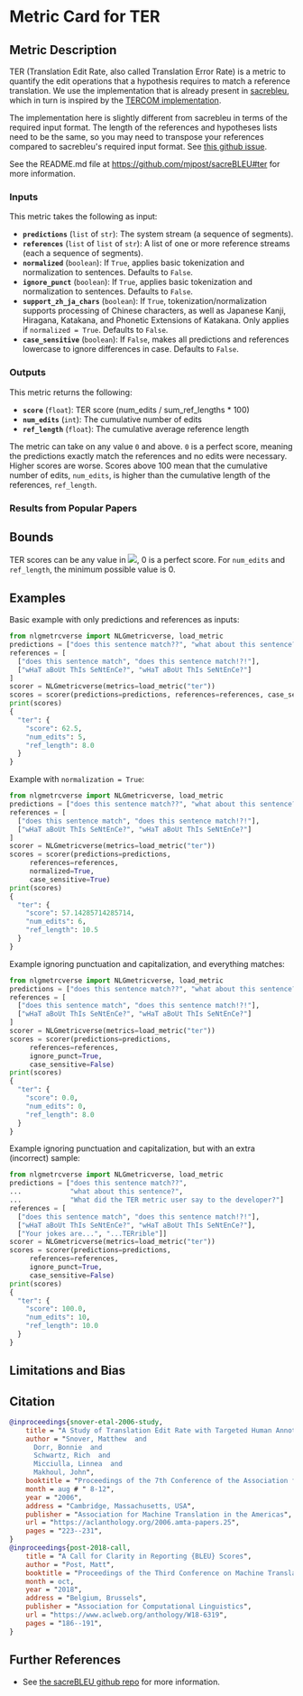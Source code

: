 # Metric Card for TER

## Metric Description
TER (Translation Edit Rate, also called Translation Error Rate) is a metric to quantify the edit operations that a hypothesis requires to match a reference translation. We use the implementation that is already present in [sacrebleu](https://github.com/mjpost/sacreBLEU#ter), which in turn is inspired by the [TERCOM implementation](https://github.com/jhclark/tercom).

The implementation here is slightly different from sacrebleu in terms of the required input format. The length of the references and hypotheses lists need to be the same, so you may need to transpose your references compared to sacrebleu's required input format. See [this github issue](https://github.com/huggingface/datasets/issues/3154#issuecomment-950746534).

See the README.md file at https://github.com/mjpost/sacreBLEU#ter for more information.

### Inputs
This metric takes the following as input:
- **`predictions`** (`list` of `str`): The system stream (a sequence of segments).
- **`references`** (`list` of `list` of `str`): A list of one or more reference streams (each a sequence of segments).
- **`normalized`** (`boolean`): If `True`, applies basic tokenization and normalization to sentences. Defaults to `False`.
- **`ignore_punct`** (`boolean`): If `True`, applies basic tokenization and normalization to sentences. Defaults to `False`.
- **`support_zh_ja_chars`** (`boolean`): If `True`, tokenization/normalization supports processing of Chinese characters, as well as Japanese Kanji, Hiragana, Katakana, and Phonetic Extensions of Katakana. Only applies if `normalized = True`. Defaults to `False`.
- **`case_sensitive`** (`boolean`): If `False`, makes all predictions and references lowercase to ignore differences in case. Defaults to `False`.

### Outputs
This metric returns the following:
- **`score`** (`float`): TER score (num_edits / sum_ref_lengths * 100)
- **`num_edits`** (`int`): The cumulative number of edits
- **`ref_length`** (`float`): The cumulative average reference length

The metric can take on any value `0` and above. `0` is a perfect score, meaning the predictions exactly match the references and no edits were necessary. Higher scores are worse. Scores above 100 mean that the cumulative number of edits, `num_edits`, is higher than the cumulative length of the references, `ref_length`.

### Results from Popular Papers

## Bounds
TER scores can be any value in <img src="https://render.githubusercontent.com/render/math?math={[0, \infty)}##gh-light-mode-only">, 0 is a perfect score. For `num_edits` and `ref_length`, the minimum possible value is 0.

## Examples
Basic example with only predictions and references as inputs:
```python
from nlgmetrcverse import NLGmetricverse, load_metric
predictions = ["does this sentence match??", "what about this sentence?"]
references = [
  ["does this sentence match", "does this sentence match!?!"], 
  ["wHaT aBoUt ThIs SeNtEnCe?", "wHaT aBoUt ThIs SeNtEnCe?"]
]
scorer = NLGmetricverse(metrics=load_metric("ter"))
scores = scorer(predictions=predictions, references=references, case_sensitive=True)
print(scores)
{
  "ter": {
    "score": 62.5,
    "num_edits": 5,
    "ref_length": 8.0
  }
}
```

Example with `normalization = True`:
```python
from nlgmetrcverse import NLGmetricverse, load_metric
predictions = ["does this sentence match??", "what about this sentence?"]
references = [
  ["does this sentence match", "does this sentence match!?!"],
  ["wHaT aBoUt ThIs SeNtEnCe?", "wHaT aBoUt ThIs SeNtEnCe?"]
]
scorer = NLGmetricverse(metrics=load_metric("ter"))
scores = scorer(predictions=predictions, 
     references=references, 
     normalized=True,
     case_sensitive=True)
print(scores)
{
  "ter": {
    "score": 57.14285714285714,
    "num_edits": 6,
    "ref_length": 10.5
  }
}
```

Example ignoring punctuation and capitalization, and everything matches:
```python
from nlgmetrcverse import NLGmetricverse, load_metric
predictions = ["does this sentence match??", "what about this sentence?"]
references = [
  ["does this sentence match", "does this sentence match!?!"],
  ["wHaT aBoUt ThIs SeNtEnCe?", "wHaT aBoUt ThIs SeNtEnCe?"]
]
scorer = NLGmetricverse(metrics=load_metric("ter"))
scores = scorer(predictions=predictions, 
     references=references, 
     ignore_punct=True,
     case_sensitive=False)
print(scores)
{
  "ter": {
    "score": 0.0,
    "num_edits": 0,
    "ref_length": 8.0
  }
}
```

Example ignoring punctuation and capitalization, but with an extra (incorrect) sample:
```python
from nlgmetrcverse import NLGmetricverse, load_metric
predictions = ["does this sentence match??",
...            "what about this sentence?",
...            "What did the TER metric user say to the developer?"]
references = [
  ["does this sentence match", "does this sentence match!?!"],
  ["wHaT aBoUt ThIs SeNtEnCe?", "wHaT aBoUt ThIs SeNtEnCe?"],
  ["Your jokes are...", "...TERrible"]]
scorer = NLGmetricverse(metrics=load_metric("ter"))
scores = scorer(predictions=predictions, 
     references=references,
     ignore_punct=True,
     case_sensitive=False)
print(scores)
{
  "ter": {
    "score": 100.0,
    "num_edits": 10,
    "ref_length": 10.0
  }
}
```

## Limitations and Bias

## Citation
```bibtex
@inproceedings{snover-etal-2006-study,
    title = "A Study of Translation Edit Rate with Targeted Human Annotation",
    author = "Snover, Matthew  and
      Dorr, Bonnie  and
      Schwartz, Rich  and
      Micciulla, Linnea  and
      Makhoul, John",
    booktitle = "Proceedings of the 7th Conference of the Association for Machine Translation in the Americas: Technical Papers",
    month = aug # " 8-12",
    year = "2006",
    address = "Cambridge, Massachusetts, USA",
    publisher = "Association for Machine Translation in the Americas",
    url = "https://aclanthology.org/2006.amta-papers.25",
    pages = "223--231",
}
@inproceedings{post-2018-call,
    title = "A Call for Clarity in Reporting {BLEU} Scores",
    author = "Post, Matt",
    booktitle = "Proceedings of the Third Conference on Machine Translation: Research Papers",
    month = oct,
    year = "2018",
    address = "Belgium, Brussels",
    publisher = "Association for Computational Linguistics",
    url = "https://www.aclweb.org/anthology/W18-6319",
    pages = "186--191",
}
```

## Further References
- See [the sacreBLEU github repo](https://github.com/mjpost/sacreBLEU#ter) for more information.